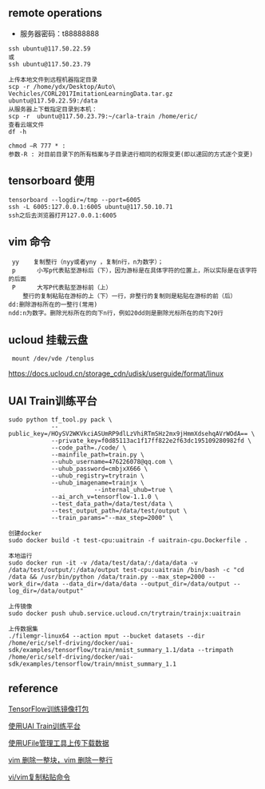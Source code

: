 ## remote operations
- 服务器密码：t88888888

```
ssh ubuntu@117.50.22.59
或
ssh ubuntu@117.50.23.79

上传本地文件到远程机器指定目录
scp -r /home/ydx/Desktop/Auto\ Vechicles/CORL2017ImitationLearningData.tar.gz ubuntu@117.50.22.59:/data
从服务器上下载指定目录到本机：
scp -r  ubuntu@117.50.23.79:~/carla-train /home/eric/
查看云端文件
df -h

chmod –R 777 * :
参数-R : 对目前目录下的所有档案与子目录进行相同的权限变更(即以递回的方式逐个变更)

```
## tensorboard 使用
```
tensorboard --logdir=/tmp --port=6005
ssh -L 6005:127.0.0.1:6005 ubuntu@117.50.10.71
ssh之后去浏览器打开127.0.0.1:6005
```

## vim 命令
```
 yy    复制整行（nyy或者yny ，复制n行，n为数字）； 
 p      小写p代表贴至游标后（下），因为游标是在具体字符的位置上，所以实际是在该字符的后面 
 P      大写P代表贴至游标前（上） 
    整行的复制粘贴在游标的上（下）一行，非整行的复制则是粘贴在游标的前（后）
dd:删除游标所在的一整行(常用)
ndd:n为数字。删除光标所在的向下n行，例如20dd则是删除光标所在的向下20行
```
## ucloud 挂载云盘
```
 mount /dev/vde /tenplus
```
https://docs.ucloud.cn/storage_cdn/udisk/userguide/format/linux

## UAI Train训练平台
```
sudo python tf_tool.py pack \
            --public_key=/HOySV2WKVkciASUmRP9dlLzVhiRTmSHz2mx9jHmmXdsehqAVrWOdA== \
			--private_key=f0d85113ac1f17ff822e2f63dc195109280982fd \
			--code_path=./code/ \
			--mainfile_path=train.py \
			--uhub_username=476226078@qq.com \
			--uhub_password=cmbjxX666 \
			--uhub_registry=trytrain \
			--uhub_imagename=trainjx \
                        --internal_uhub=true \
			--ai_arch_v=tensorflow-1.1.0 \
			--test_data_path=/data/test/data \
			--test_output_path=/data/test/output \
			--train_params="--max_step=2000" \

创建docker
sudo docker build -t test-cpu:uaitrain -f uaitrain-cpu.Dockerfile .

本地运行
sudo docker run -it -v /data/test/data/:/data/data -v /data/test/output/:/data/output test-cpu:uaitrain /bin/bash -c "cd /data && /usr/bin/python /data/train.py --max_step=2000 --work_dir=/data --data_dir=/data/data --output_dir=/data/output --log_dir=/data/output"

上传镜像
sudo docker push uhub.service.ucloud.cn/trytrain/trainjx:uaitrain

上传数据集
./filemgr-linux64 --action mput --bucket datasets --dir /home/eric/self-driving/docker/uai-sdk/examples/tensorflow/train/mnist_summary_1.1/data --trimpath /home/eric/self-driving/docker/uai-sdk/examples/tensorflow/train/mnist_summary_1.1
```

## reference
[TensorFlow训练镜像打包][1]

[使用UAI Train训练平台][2]

[使用UFile管理工具上传下载数据][3]

[vim 删除一整块，vim 删除一整行][4]

[vi/vim复制粘贴命令][5]


[1]: https://docs.ucloud.cn/ai/uai-train/guide/tensorflow/packing
[2]: https://docs.ucloud.cn/ai/uai-train/tutorial/tf-mnist/train
[3]: https://docs.ucloud.cn/ai/uai-train/base/ufile/files
[4]: https://blog.csdn.net/chenyoper/article/details/78260007
[5]: https://blog.csdn.net/lanxinju/article/details/5727262